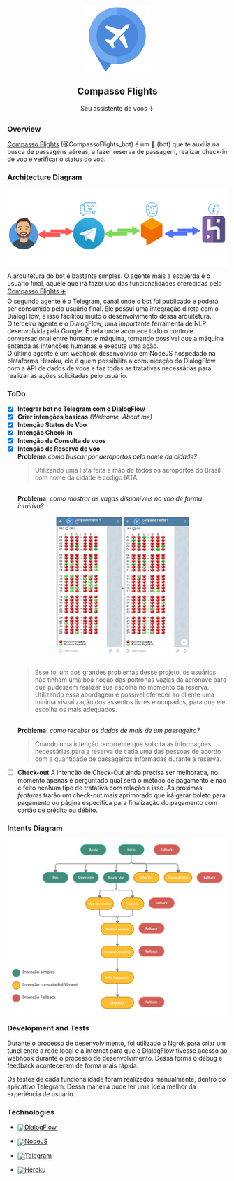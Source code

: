 <div align='center'>

<a href='https://github.com/israelfontes/CompassoFlightsBot'>
    <img align='center' width='30%' src='img/logo.png'/>
</a>
    <h2 align='center'>Compasso Flights</h2>
    <p>Seu assistente de voos ✈️</p>
</div>

### Overview

<a href='https://t.me/CompassoFlights_bot'>Compasso Flights</a> (@CompassoFlights_bot) é um 🤖 (bot) que te auxilia na busca de passagens aéreas, a fazer reserva de passagem, realizar check-in de voo e verificar o status do voo. 

### Architecture Diagram
<div align='center'>
<a href='https://github.com/israelfontes/CompassoFlightsBot'>
    <img align='center' src='img/diagram_architecture.png'/>
</a>
</div>

A arquitetura do bot é bastante simples. O agente mais a esquerda é o usuário final, aquele que irá fazer uso das funcionalidades oferecidas pelo <a href='https://t.me/CompassoFlights_bot'>Compasso Flights  ✈️</a>
<br>
O segundo agente é o Telegram, canal onde o bot foi publicado e poderá ser consumido pelo usuário final. Ele possui uma integração direta com o DialogFlow, e isso facilitou muito o desenvolvimento dessa arquitetura.
<br>
O terceiro agente é o DialogFlow, uma importante ferramenta de NLP desenvolvida pela Google. É nela onde acontece todo o controle conversacional entre humano e máquina, tornando possível que a máquina entenda as intenções humanas e execute uma ação.
<br>
O último agente é um webhook desenvolvido em NodeJS hospedado na plataforma Heroku, ele é quem possibilita a comunicação do DialogFlow com a API de dados de voos e faz todas as tratativas necessárias para realizar as ações solicitadas pelo usuário.

### ToDo
- [x] <b>Integrar bot no Telegram com o DialogFlow</b>
- [x] <b>Criar intenções básicas</b> <i>(Welcome, About me)</i>
- [x] <b>Intenção Status de Voo</b>
- [x] <b>Intenção Check-in</b>
- [X] <b>Intenção de Consulta de voos</b> 
- [x] <b>Intenção de Reserva de voo</b><br>
    <b>Problema:</b><i>como buscar por aeroportos pelo nome da cidade?</i><br>
    <blockquote>Utilizando uma lista feita a mão de todos os aeroportos do Brasil com nome da cidade e código IATA.
    </blockquote><br>
    <b>Problema:</b> <i>como mostrar as vagas disponíveis no voo de forma intuitiva? </i>
    <div align='center'><br>
        <a href='https://github.com/israelfontes/CompassoFlightsBot'>
            <img align='center' width='150px' src='img/plot_seats.jpg'/>
        </a>
        <a href='https://github.com/israelfontes/CompassoFlightsBot'>
            <img align='center' width='150px' src='img/plot_seats_2.jpg'/>
        </a>
    </div><br>
    <blockquote> Esse foi um dos grandes problemas desse projeto, os usuários não tinham uma boa noção das poltronas vazias da aeronave para que pudessem realizar sua escolha no momento da reserva. Utilizando essa abordagem é possível oferecer ao cliente uma minima visualização dos assentos livres e ocupados, para que ele escolha os mais adequados.</blockquote>
    <br>
    <b>Problema:</b> <i>como receber os dados de mais de um passageiro?</i> <br>
    <blockquote>Criando uma intenção recorrente que solicita as informações necessárias para a reserva de cada uma das pessoas de acordo com a quantidade de passageiros informadas durante a reserva.</blockquote>
- [ ] <b>Check-out</b> 
    A intenção de Check-Out ainda precisa ser melhorada, no momento apenas é perguntado qual será o método de pagamento e não é feito nenhum tipo de tratativa com relação a isso. As próximas <i>features</i> trarão um check-out mais aprimorado que irá gerar boleto para pagamento ou página especifica para finalização do pagamento com cartão de crédito ou débito.

### Intents Diagram
<div align='center'>
<a href='https://github.com/israelfontes/CompassoFlightsBot'>
    <img align='center' src='img/diagram_intents.png'/>
</a>
</div>

### Development and Tests
Durante o processo de desenvolvimento, foi utilizado o Ngrok para criar um tunel entre a rede local e a internet para que o DialogFlow tivesse acesso ao webhook durante o processo de desenvolvimento. Dessa forma o debug e feedback aconteceram de forma mais rápida. 

Os testes de cada funcionalidade foram realizados manualmente, dentro do aplicativo Telegram. Dessa maneira pude ter uma ideia melhor da experiência de usuário. 

### Technologies
- <a href='https://dialogflow.cloud.google.com/'>
    <img align='center' width='25px' src='https://res-3.cloudinary.com/crunchbase-production/image/upload/c_lpad,h_256,w_256,f_auto,q_auto:eco/dcph7ykbnygzl7i5hmft'>DialogFlow</img>
</a>

- <a href='https://nodejs.org/'>
    <img align='center' width='25px' src='https://nodejs.org/static/images/logo-hexagon-card.png'>NodeJS</img>
</a>

- <a href='https://t.me/CompassoFlights_bot'>
    <img align='center' width='25px' src='https://logodownload.org/wp-content/uploads/2017/11/telegram-logo-3.png'>Telegram</img>
</a>

- <a href='https://t.me/CompassoFlights_bot'>
    <img align='center' width='25px' src='https://image.flaticon.com/icons/png/512/873/873120.png'>Heroku</img>
</a>
